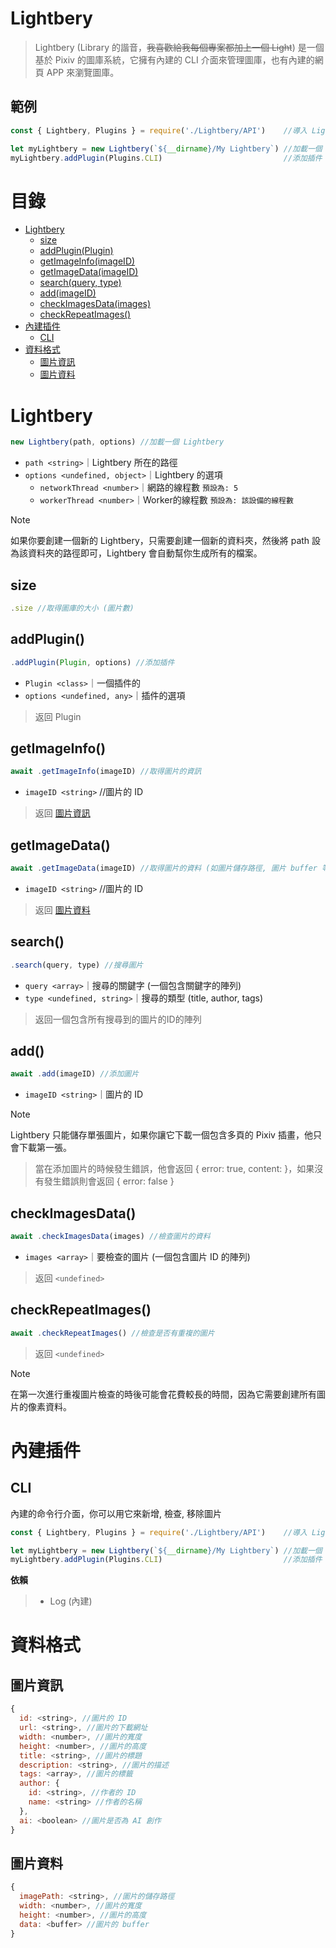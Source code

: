 # Lightbery
> Lightbery (Library 的諧音，~~我喜歡給我每個專案都加上一個 Light~~) 是一個基於 Pixiv 的圖庫系統，它擁有內建的 CLI 介面來管理圖庫，也有內建的網頁 APP 來瀏覽圖庫。

## 範例
```js
const { Lightbery, Plugins } = require('./Lightbery/API')    //導入 Lightbery 與 Plugins

let myLightbery = new Lightbery(`${__dirname}/My Lightbery`) //加載一個 Lightbery
myLightbery.addPlugin(Plugins.CLI)                           //添加插件 CLI (命令行介面)
```

# 目錄
* [Lightbery](#lightbery-1)
  * [size](#size)
  * [addPlugin(Plugin)](#addplugin)
  * [getImageInfo(imageID)](#getimageinfo)
  * [getImageData(imageID)](#getimagedata)
  * [search(query, type)](#search)
  * [add(imageID)](#add)
  * [checkImagesData(images)](#checkimagesdata)
  * [checkRepeatImages()](#checkrepeatimages)
* [內建插件](#內建插件)
   * [CLI](#cli)
* [資料格式](#資料格式)
  * [圖片資訊](#圖片資訊)
  * [圖片資料](#圖片資料)

# Lightbery
```js
new Lightbery(path, options) //加載一個 Lightbery
```
* `path <string>`｜Lightbery 所在的路徑
* `options <undefined, object>`｜Lightbery 的選項
  * `networkThread <number>`｜網路的線程數 `預設為: 5`
  * `workerThread <number>`｜Worker的線程數 `預設為: 該設備的線程數`
  
> [!NOTE]
> 如果你要創建一個新的 Lightbery，只需要創建一個新的資料夾，然後將 path 設為該資料夾的路徑即可，Lightbery 會自動幫你生成所有的檔案。

## size
```js
.size //取得圖庫的大小 (圖片數)
```

## addPlugin()
```js
.addPlugin(Plugin, options) //添加插件        
```
* `Plugin <class>`｜一個插件的 <class>
* `options <undefined, any>`｜插件的選項

> 返回 Plugin

## getImageInfo()
```js
await .getImageInfo(imageID) //取得圖片的資訊
```
* `imageID <string>` //圖片的 ID

> 返回 [圖片資訊](#圖片資訊)

## getImageData()
```js
await .getImageData(imageID) //取得圖片的資料 (如圖片儲存路徑, 圖片 buffer 等)
```
* `imageID <string>` //圖片的 ID

> 返回 [圖片資料](#圖片資料)

## search()
```js
.search(query, type) //搜尋圖片
```
* `query <array>`｜搜尋的關鍵字 (一個包含關鍵字的陣列)
* `type <undefined, string>`｜搜尋的類型 (title, author, tags)

> 返回一個包含所有搜尋到的圖片的ID的陣列

## add()
```js
await .add(imageID) //添加圖片
```
* `imageID <string>`｜圖片的 ID

> [!NOTE]
> Lightbery 只能儲存單張圖片，如果你讓它下載一個包含多頁的 Pixiv 插畫，他只會下載第一張。

> 當在添加圖片的時候發生錯誤，他會返回 { error: true, content: <string> }，如果沒有發生錯誤則會返回 { error: false }

## checkImagesData()
```js
await .checkImagesData(images) //檢查圖片的資料
```
* `images <array>`｜要檢查的圖片 (一個包含圖片 ID 的陣列)

> 返回 `<undefined>`

## checkRepeatImages()
```js
await .checkRepeatImages() //檢查是否有重複的圖片
```

> 返回 `<undefined>`

> [!NOTE]
> 在第一次進行重複圖片檢查的時後可能會花費較長的時間，因為它需要創建所有圖片的像素資料。

# 內建插件

## CLI
內建的命令行介面，你可以用它來新增, 檢查, 移除圖片
```js
const { Lightbery, Plugins } = require('./Lightbery/API')    //導入 Lightbery 與 Plugins

let myLightbery = new Lightbery(`${__dirname}/My Lightbery`) //加載一個 Lightbery
myLightbery.addPlugin(Plugins.CLI)                           //添加插件 CLI (命令行介面)
```

**依賴**
> * Log (內建)

# 資料格式

## 圖片資訊
```js
{
  id: <string>, //圖片的 ID
  url: <string>, //圖片的下載網址
  width: <number>, //圖片的寬度
  height: <number>, //圖片的高度
  title: <string>, //圖片的標題
  description: <string>, //圖片的描述
  tags: <array>, //圖片的標籤
  author: {
    id: <string>, //作者的 ID
    name: <string> //作者的名稱
  },
  ai: <boolean> //圖片是否為 AI 創作
}
```

## 圖片資料
```js
{
  imagePath: <string>, //圖片的儲存路徑
  width: <number>, //圖片的寬度
  height: <number>, //圖片的高度
  data: <buffer> //圖片的 buffer
}
```
